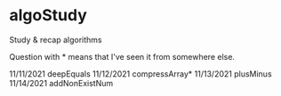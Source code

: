 # algoStudy

Study & recap algorithms

Question with * means that I've seen it from somewhere else.

11/11/2021 deepEquals
11/12/2021 compressArray*
11/13/2021 plusMinus
11/14/2021 addNonExistNum

